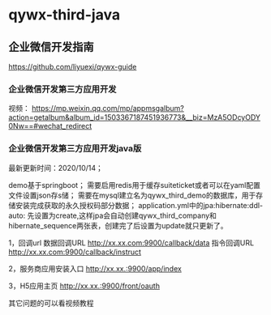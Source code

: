 # qywx-third-java

## 企业微信开发指南
https://github.com/liyuexi/qywx-guide

### 企业微信开发第三方应用开发

视频：
https://mp.weixin.qq.com/mp/appmsgalbum?action=getalbum&album_id=1503367187451936773&__biz=MzA5ODcyODY0Nw==#wechat_redirect


### 企业微信开发第三方应用开发java版
最新更新时间：2020/10/14；

demo基于springboot；
需要启用redis用于缓存suiteticket或者可以在yaml配置文件设置json存s储；
需要在mysql建立名为qywx_third_demo的数据库，用于存储安装完成获取的永久授权码部分数据；
application.yml中的jpa:hibernate:ddl-auto: 先设置为create,这样jpa会自动创建qywx_third_company和hibernate_sequence两张表，创建完了后设置为update就只更新了。


1，回调url
数据回调URL	http://xx.xx.com:9900/callback/data
指令回调URL	http://xx.xx.com:9900/callback/instruct

2，服务商应用安装入口
http://xx.xx.:9900/app/index

3，H5应用主页
http://xx.xx.:9900/front/oauth


其它问题的可以看视频教程